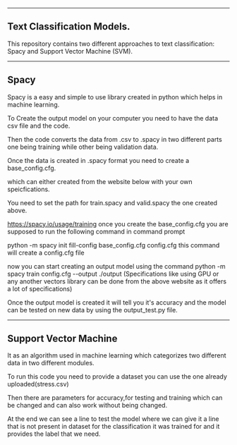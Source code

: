 --------------------------------------------------------------------------------------------------
Text Classification Models.
--------------------------------------------------------------------------------------------------
This repository contains two different approaches to text classification: Spacy and Support Vector Machine (SVM).

--------------------------------------------------------------------------------------------------
Spacy
--------------------------------------------------------------------------------------------------
Spacy is a easy and simple to use library created in python which helps in machine learning.

To Create the output model on your computer you need to have the data csv file and the code.

Then the code converts the data from .csv to .spacy in two different parts one being training while other being validation data.

Once the data is created in .spacy format you need to create a base_config.cfg.

which can either created from the website below with your own speicfications.

You need to set the path for train.spacy and valid.spacy the one created above.

https://spacy.io/usage/training
once you create the base_config.cfg you are supposed to run the following command in command prompt

python -m spacy init fill-config base_config.cfg config.cfg
this command will create a config.cfg file 

now you can start creating an output model using the command
python -m spacy train config.cfg --output ./output
(Specifications like using GPU or any another vectors library can be done from the above website as it offers a lot of specifications)

Once the output model is created it will tell you it's accuracy and the model can be tested on new data by using the output_test.py file.

--------------------------------------------------------------------------------------------------
Support Vector Machine
--------------------------------------------------------------------------------------------------

It as an algorithm used in machine learning which categorizes two different data in two different modules.

To run this code you need to provide a dataset you can use the one already uploaded(stress.csv)

Then there are parameters for accuracy,for testing and training which can be changed and can also work without being changed.

At the end we can see a line to test the model where we can give it a line that is not present in dataset for the classification it was trained for and it provides the label that we need.
